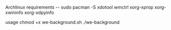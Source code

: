 Archlinux requirements -- sudo pacman -S xdotool wmctrl xorg-xprop xorg-xwininfo xorg-xdpyinfo

usage                     chmod +x we-background.sh
                          ./we-background


